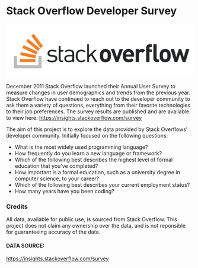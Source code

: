 # Stack Overflow Developer Survey

![images/stackOverflow_logo.png](images/stackOverflow_logo.png)

December 2011 Stack Overflow launched their Annual User Survey to measure changes in user demographics and trends from the previous year. Stack Overflow have continued to reach out to the developer community to ask them a variety of questions, everything from their favorite technologies to their job preferences. The survey results are published and are available to view here: https://insights.stackoverflow.com/survey

The aim of this project is to explore the data provided by Stack Overflows' developer community. Initially focused on the following questions:

- What is the most widely used programming language?
- How frequently do you learn a new language or framework?
- Which of the following best describes the highest level of formal education that you’ve completed?
- How important is a formal education, such as a university degree in computer science, to your career?
- Which of the following best describes your current employment status?
- How many years have you been coding?

### Credits

All data, available for public use, is sourced from Stack Overflow. This project does not claim any ownership over the data, and is not reponsible for guaranteeing accuracy of the data.

#### DATA SOURCE: 
https://insights.stackoverflow.com/survey

